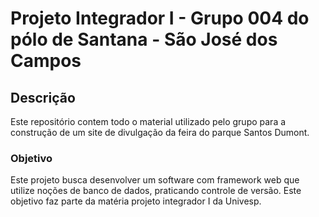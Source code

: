 # Projeto Integrador I - Grupo 004 do pólo de Santana - São José dos Campos

## Descrição
Este repositório contem todo o material utilizado pelo grupo para a construção de um site de divulgação da feira do parque Santos Dumont. 

### Objetivo
Este projeto busca desenvolver um software com framework web que utilize noções de banco de dados, praticando controle de versão. Este objetivo faz parte da matéria projeto integrador I da Univesp.
